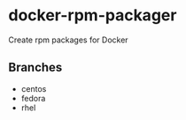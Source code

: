 docker-rpm-packager
===================

Create rpm packages for Docker

Branches
--------

* centos
* fedora
* rhel

